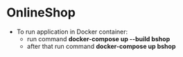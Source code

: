 # OnlineShop

- To run application in Docker container:
    - run command **docker-compose up --build bshop**
    - after that run command **docker-compose up bshop**
